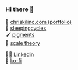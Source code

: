 ### Hi there 👋

💼 [chriskilinc.com (portfolio)](https://www.chriskilinc.com/?ref=github.com)  
🌙 [sleepingcycles](https://www.sleepingcycles.com/)  
🖌 [pigments](https://pigments.chriskilinc.com/)  
🎹 [scale theory](https://www.scaletheory.chriskilinc.com/)  

👨‍💻 [Linkedin](https://www.linkedin.com/in/chriskilinc/)  
💝 [ko-fi](https://ko-fi.com/chriskilinc)  
